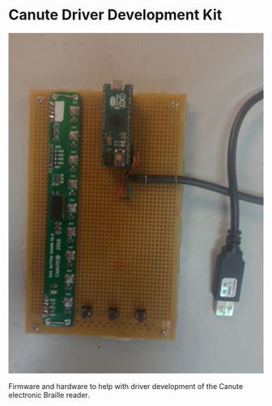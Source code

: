 # Canute Driver Development Kit

![photo of dev kit](photo.png)

Firmware and hardware to help with driver development of the Canute electronic Braille reader.
